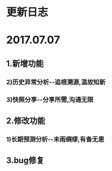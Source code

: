 # **更新日志**

# 2017.07.07

## 1.新增功能

### 2)历史异常分析--追根溯源,温故知新

### 3)快照分享--分享所需,沟通无限

## 2.修改功能

### 1)长期预测分析--未雨绸缪,有备无患



## 3.bug修复


